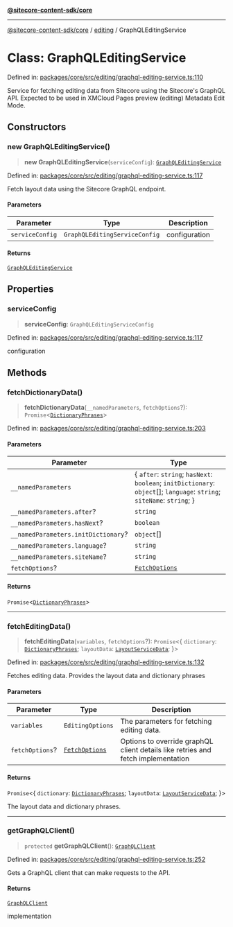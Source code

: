 [**@sitecore-content-sdk/core**](../../README.md)

***

[@sitecore-content-sdk/core](../../README.md) / [editing](../README.md) / GraphQLEditingService

# Class: GraphQLEditingService

Defined in: [packages/core/src/editing/graphql-editing-service.ts:110](https://github.com/Sitecore/content-sdk/blob/1a28b6590a0f8ef4d9e897f057f47abb01976998/packages/core/src/editing/graphql-editing-service.ts#L110)

Service for fetching editing data from Sitecore using the Sitecore's GraphQL API.
Expected to be used in XMCloud Pages preview (editing) Metadata Edit Mode.

## Constructors

### new GraphQLEditingService()

> **new GraphQLEditingService**(`serviceConfig`): [`GraphQLEditingService`](GraphQLEditingService.md)

Defined in: [packages/core/src/editing/graphql-editing-service.ts:117](https://github.com/Sitecore/content-sdk/blob/1a28b6590a0f8ef4d9e897f057f47abb01976998/packages/core/src/editing/graphql-editing-service.ts#L117)

Fetch layout data using the Sitecore GraphQL endpoint.

#### Parameters

| Parameter | Type | Description |
| ------ | ------ | ------ |
| `serviceConfig` | `GraphQLEditingServiceConfig` | configuration |

#### Returns

[`GraphQLEditingService`](GraphQLEditingService.md)

## Properties

### serviceConfig

> **serviceConfig**: `GraphQLEditingServiceConfig`

Defined in: [packages/core/src/editing/graphql-editing-service.ts:117](https://github.com/Sitecore/content-sdk/blob/1a28b6590a0f8ef4d9e897f057f47abb01976998/packages/core/src/editing/graphql-editing-service.ts#L117)

configuration

## Methods

### fetchDictionaryData()

> **fetchDictionaryData**(`__namedParameters`, `fetchOptions`?): `Promise`\<[`DictionaryPhrases`](../../i18n/interfaces/DictionaryPhrases.md)\>

Defined in: [packages/core/src/editing/graphql-editing-service.ts:203](https://github.com/Sitecore/content-sdk/blob/1a28b6590a0f8ef4d9e897f057f47abb01976998/packages/core/src/editing/graphql-editing-service.ts#L203)

#### Parameters

| Parameter | Type |
| ------ | ------ |
| `__namedParameters` | \{ `after`: `string`; `hasNext`: `boolean`; `initDictionary`: `object`[]; `language`: `string`; `siteName`: `string`; \} |
| `__namedParameters.after`? | `string` |
| `__namedParameters.hasNext`? | `boolean` |
| `__namedParameters.initDictionary`? | `object`[] |
| `__namedParameters.language`? | `string` |
| `__namedParameters.siteName`? | `string` |
| `fetchOptions`? | [`FetchOptions`](../../client/type-aliases/FetchOptions.md) |

#### Returns

`Promise`\<[`DictionaryPhrases`](../../i18n/interfaces/DictionaryPhrases.md)\>

***

### fetchEditingData()

> **fetchEditingData**(`variables`, `fetchOptions`?): `Promise`\<\{ `dictionary`: [`DictionaryPhrases`](../../i18n/interfaces/DictionaryPhrases.md); `layoutData`: [`LayoutServiceData`](../../layout/interfaces/LayoutServiceData.md); \}\>

Defined in: [packages/core/src/editing/graphql-editing-service.ts:132](https://github.com/Sitecore/content-sdk/blob/1a28b6590a0f8ef4d9e897f057f47abb01976998/packages/core/src/editing/graphql-editing-service.ts#L132)

Fetches editing data. Provides the layout data and dictionary phrases

#### Parameters

| Parameter | Type | Description |
| ------ | ------ | ------ |
| `variables` | `EditingOptions` | The parameters for fetching editing data. |
| `fetchOptions`? | [`FetchOptions`](../../client/type-aliases/FetchOptions.md) | Options to override graphQL client details like retries and fetch implementation |

#### Returns

`Promise`\<\{ `dictionary`: [`DictionaryPhrases`](../../i18n/interfaces/DictionaryPhrases.md); `layoutData`: [`LayoutServiceData`](../../layout/interfaces/LayoutServiceData.md); \}\>

The layout data and dictionary phrases.

***

### getGraphQLClient()

> `protected` **getGraphQLClient**(): [`GraphQLClient`](../../index/interfaces/GraphQLClient.md)

Defined in: [packages/core/src/editing/graphql-editing-service.ts:252](https://github.com/Sitecore/content-sdk/blob/1a28b6590a0f8ef4d9e897f057f47abb01976998/packages/core/src/editing/graphql-editing-service.ts#L252)

Gets a GraphQL client that can make requests to the API.

#### Returns

[`GraphQLClient`](../../index/interfaces/GraphQLClient.md)

implementation
